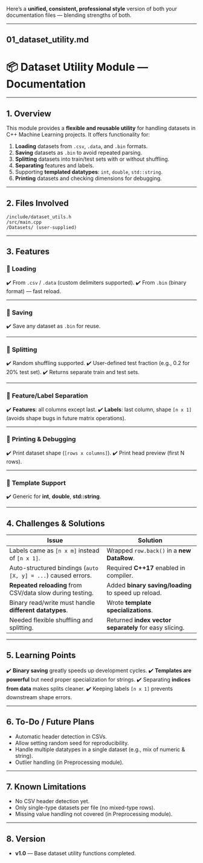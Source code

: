 Here’s a **unified, consistent, professional style** version of both your documentation files — blending strengths of both.

---

## **01\_dataset\_utility.md**

# 📦 **Dataset Utility Module — Documentation**

---

## **1. Overview**

This module provides a **flexible and reusable utility** for handling datasets in C++ Machine Learning projects.
It offers functionality for:

1. **Loading** datasets from `.csv`, `.data`, and `.bin` formats.
2. **Saving** datasets as `.bin` to avoid repeated parsing.
3. **Splitting** datasets into train/test sets with or without shuffling.
4. **Separating** features and labels.
5. Supporting **templated datatypes**: `int`, `double`, `std::string`.
6. **Printing** datasets and checking dimensions for debugging.

---

## **2. Files Involved**

```
/include/dataset_utils.h
/src/main.cpp
/Datasets/ (user-supplied)
```

---

## **3. Features**

### 🔹 **Loading**

✔️ From `.csv` / `.data` (custom delimiters supported).
✔️ From `.bin` (binary format) — fast reload.

---

### 🔹 **Saving**

✔️ Save any dataset as `.bin` for reuse.

---

### 🔹 **Splitting**

✔️ Random shuffling supported.
✔️ User-defined test fraction (e.g., 0.2 for 20% test set).
✔️ Returns separate train and test sets.

---

### 🔹 **Feature/Label Separation**

✔️ **Features**: all columns except last.
✔️ **Labels**: last column, shape `[n x 1]` (avoids shape bugs in future matrix operations).

---

### 🔹 **Printing & Debugging**

✔️ Print dataset shape (`[rows x columns]`).
✔️ Print head preview (first N rows).

---

### 🔹 **Template Support**

✔️ Generic for **int**, **double**, **std::string**.

---

## **4. Challenges & Solutions**

| Issue                                                         | Solution                                               |
| ------------------------------------------------------------- | ------------------------------------------------------ |
| Labels came as `[n x m]` instead of `[n x 1]`.                | Wrapped `row.back()` in a **new DataRow**.             |
| Auto-structured bindings (`auto [X, y] = ...`) caused errors. | Required **C++17** enabled in compiler.                |
| **Repeated reloading** from CSV/data slow during testing.     | Added **binary saving/loading** to speed up reload.    |
| Binary read/write must handle **different datatypes**.        | Wrote **template specializations**.                    |
| Needed flexible shuffling and splitting.                      | Returned **index vector separately** for easy slicing. |

---

## **5. Learning Points**

✔️ **Binary saving** greatly speeds up development cycles.
✔️ **Templates are powerful** but need proper specialization for strings.
✔️ Separating **indices from data** makes splits cleaner.
✔️ Keeping labels `[n x 1]` prevents downstream shape errors.

---

## **6. To-Do / Future Plans**

* Automatic header detection in CSVs.
* Allow setting random seed for reproducibility.
* Handle multiple datatypes in a single dataset (e.g., mix of numeric & string).
* Outlier handling (in Preprocessing module).

---

## **7. Known Limitations**

* No CSV header detection yet.
* Only single-type datasets per file (no mixed-type rows).
* Missing value handling not covered (in Preprocessing module).

---

## **8. Version**

* **v1.0** — Base dataset utility functions completed.


